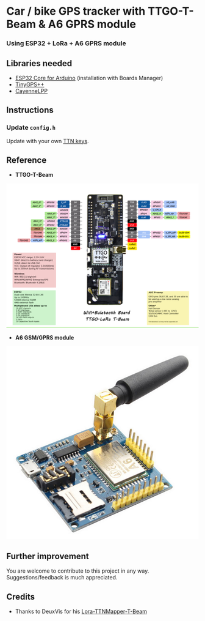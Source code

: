 # Car / bike GPS tracker with TTGO-T-Beam & A6 GPRS module
### Using ESP32 + LoRa + A6 GPRS module

## Libraries needed

- [ESP32 Core for Arduino](https://github.com/espressif/arduino-esp32/blob/master/docs/arduino-ide/boards_manager.md) (installation with Boards Manager)
- [TinyGPS++](https://github.com/mikalhart/TinyGPSPlus)
- [CayenneLPP](https://github.com/sabas1080/CayenneLPP)

## Instructions

### Update `config.h`

Update with your own [TTN keys](https://www.thethingsnetwork.org/docs/devices/registration.html).

## Reference

- **TTGO-T-Beam**

![TTGO-T-Beam](images/ttgo-t-beam.jpg)

- **A6 GSM/GPRS module**

![A6 GSM/GPRS](images/a6-gsm-gprs-dev-board.jpg)

## Further improvement

You are welcome to contribute to this project in any way. Suggestions/feedback is much appreciated.

## Credits

- Thanks to DeuxVis for his [Lora-TTNMapper-T-Beam](https://github.com/DeuxVis/Lora-TTNMapper-T-Beam)